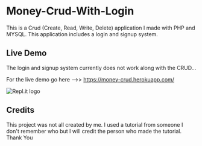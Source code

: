 # Money-Crud-With-Login

This is a Crud (Create, Read, Write, Delete) application I made with PHP and MYSQL. This application includes a login and signup system. 

## Live Demo

The login and signup system currently does not work along with the CRUD...

For the live demo go here -->> https://money-crud.herokuapp.com/

![Repl.it logo](https://repl.it/public/images/icon-square.png)

## Credits

This project was not all created by me. I used a tutorial from someone I don't remember who but I will credit the person who made the tutorial. Thank You
